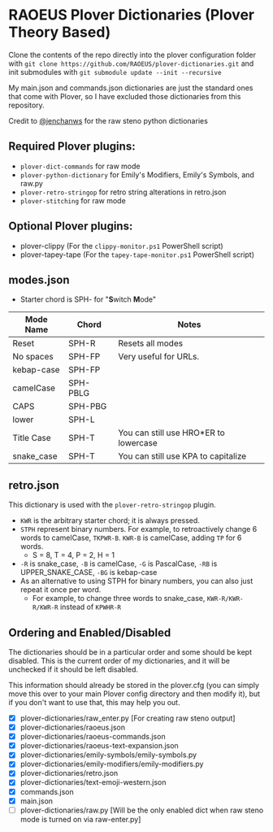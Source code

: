 # RAOEUS Plover Dictionaries (Plover Theory Based)

Clone the contents of the repo directly into the plover configuration folder with `git clone https://github.com/RAOEUS/plover-dictionaries.git` and init submodules with `git submodule update --init --recursive`

My main.json and commands.json dictionaries are just the standard ones that come with Plover, so I have excluded those dictionaries from this repository.

Credit to [@jenchanws](https://gist.github.com/jenchanws/5c8dedb826c775fc2a1521c9b9104ea9) for the raw steno python dictionaries

## Required Plover plugins:

- `plover-dict-commands` for raw mode
- `plover-python-dictionary` for Emily's Modifiers, Emily's Symbols, and raw.py
- `plover-retro-stringop` for retro string alterations in retro.json
- `plover-stitching` for raw mode

## Optional Plover plugins:

- plover-clippy (For the `clippy-monitor.ps1` PowerShell script)
- plover-tapey-tape (For the `tapey-tape-monitor.ps1` PowerShell script)

## modes.json
- Starter chord is SPH- for "**S**witch **M**ode"

| Mode Name   | Chord       | Notes                                             |
|-------------|-------------|---------------------------------------------------|
| Reset       | SPH-R       | Resets all modes                                  |
| No spaces   | SPH-FP      | Very useful for URLs.                             |
| kebap-case  | SPH-FP      |                                                   |
| camelCase   | SPH-PBLG    |                                                   |
| CAPS        | SPH-PBG     |                                                   |
| lower       | SPH-L       |                                                   |
| Title Case  | SPH-T       | You can still use HRO*ER to lowercase             |
| snake_case  | SPH-T       | You can still use KPA to capitalize               |




## retro.json
This dictionary is used with the `plover-retro-stringop` plugin.
- `KWR` is the arbitrary starter chord; it is always pressed.
- `STPH` represent binary numbers. For example, to retroactively change 6 words to camelCase, `TKPWR-B`. `KWR-B` is camelCase, adding `TP` for 6 words.
  - S = 8, T = 4, P = 2, H = 1
- `-R` is snake_case, `-B` is camelCase, `-G` is PascalCase, `-RB` is UPPER_SNAKE_CASE, `-BG` is kebap-case
- As an alternative to using STPH for binary numbers, you can also just repeat it once per word.
  - For example, to change three words to snake_case, `KWR-R/KWR-R/KWR-R` instead of `KPWHR-R`

## Ordering and Enabled/Disabled

The dictionaries should be in a particular order and some should be kept disabled. This is the current order of my dictionaries, and it will be unchecked if it should be left disabled.

This information should already be stored in the plover.cfg (you can simply move this over to your main Plover config directory and then modify it), but if you don't want to use that, this may help you out.

- [x] plover-dictionaries/raw_enter.py [For creating raw steno output]
- [x] plover-dictionaries/raoeus.json
- [x] plover-dictionaries/raoeus-commands.json
- [x] plover-dictionaries/raoeus-text-expansion.json
- [x] plover-dictionaries/emily-symbols/emily-symbols.py
- [x] plover-dictionaries/emily-modifiers/emily-modifiers.py
- [x] plover-dictionaries/retro.json
- [x] plover-dictionaries/text-emoji-western.json
- [x] commands.json
- [x] main.json
- [ ] plover-dictionaries/raw.py [Will be the only enabled dict when raw steno mode is turned on via raw-enter.py]
